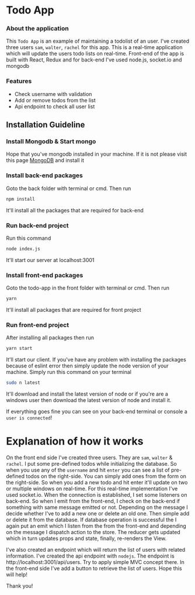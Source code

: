 # Todo App

### About the application

This `Todo App` is an example of maintaining a todolist of an user. I've created three users `sam`, `walter`, `rachel` for this app. This is a real-time application which will update the users todo lists on real-time. Front-end of the app is built with React, Redux and for back-end I've used node.js, socket.io and mongodb

### Features

-   Check username with validation
-   Add or remove todos from the list
-   Api endpoint to check all user list

## Installation Guideline

### Install Mongodb & Start mongo

Hope that you've mongodb installed in your machine. If it is not please visit this page [MongoDB](https://docs.mongodb.com/v3.2/administration/install-community/) and install it

### Install back-end packages

Goto the back folder with terminal or cmd. Then run

```sh
npm install
```

It'll install all the packages that are required for back-end

### Run back-end project

Run this command

```sh
node index.js
```

It'll start our server at localhost:3001

### Install front-end packages

Goto the todo-app in the front folder with terminal or cmd. Then run

```sh
yarn
```

It'll install all packages that are required for front project

### Run front-end project

After installing all packages then run

```sh
yarn start
```

It'll start our client. If you've have any problem with installing the packages because of eslint error then simply update the node version of your machine. Simply run this command on your terminal

```sh
sudo n latest
```

It'll download and install the latest version of node or if you're are a windows user then download the latest version of node and install it.

If everything goes fine you can see on your back-end terminal or console a `user is connected`!

# Explanation of how it works

On the front end side I've created three users. They are `sam`, `walter` & `rachel`. I put some pre-defined todos while initializing the database. So when you use any of the `username` and hit `enter` you can see a list of pre-defined todos on the right-side. You can simply add ones from the form on the right-side. So when you add a new todo and hit enter it'll update on two or multiple windows on real-time. For this real-time implementation I've used socket.io. When the connection is established, I set some listeners on back-end. So when I emit from the front-end, I check on the back-end if something with same message emitted or not. Depending on the message I decide whether I've to add a new one or delete an old one. Then simple add or delete it from the database. If database operation is successful the I again put an emit which I listen from the from the front-end and depending on the message I dispatch action to the store. The reducer gets updated which in turn updates props and state, finally, re-renders the View.

I've also created an endpoint which will return the list of users with related information. I've created the api endpoint with `nodejs`. The endpoint is http://localhost:3001/api/users. Try to apply simple MVC concept there. In the front-end side I've add a button to retrieve the list of users. Hope this will help!

Thank you!
